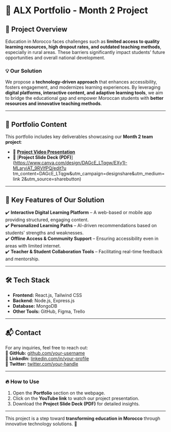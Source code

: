 # 📁 ALX Portfolio - Month 2 Project  

## 🎯 Project Overview  
Education in Morocco faces challenges such as **limited access to quality learning resources, high dropout rates, and outdated teaching methods**, especially in rural areas. These barriers significantly impact students' future opportunities and overall national development.  

### 💡 Our Solution  
We propose a **technology-driven approach** that enhances accessibility, fosters engagement, and modernizes learning experiences. By leveraging **digital platforms, interactive content, and adaptive learning tools**, we aim to bridge the educational gap and empower Moroccan students with **better resources and innovative teaching methods**.

---

## 📌 Portfolio Content  
This portfolio includes key deliverables showcasing our **Month 2 team project**:  

- 🎥 [**Project Video Presentation**](https://youtu.be/lIZpH0DLFW0)  
- 📄 [**Project Slide Deck (PDF)**](https://www.canva.com/design/DAGcE_LTqgw/EXy1I-MLaryiAT_9RVlfPQ/edit?u
 tm_content=DAGcE_LTqgw&utm_campaign=designshare&utm_medium=link
 2&utm_source=sharebutton)  

---

## 🚀 Key Features of Our Solution  
✔️ **Interactive Digital Learning Platform** – A web-based or mobile app providing structured, engaging content.  
✔️ **Personalized Learning Paths** – AI-driven recommendations based on students' strengths and weaknesses.  
✔️ **Offline Access & Community Support** – Ensuring accessibility even in areas with limited internet.  
✔️ **Teacher & Student Collaboration Tools** – Facilitating real-time feedback and mentorship.  

---

## 🛠️ Tech Stack  
- **Frontend:** React.js, Tailwind CSS  
- **Backend:** Node.js, Express.js  
- **Database:** MongoDB  
- **Other Tools:** GitHub, Figma, Trello  

---

## 📬 Contact  
For any inquiries, feel free to reach out:  
🔗 **GitHub:** [github.com/your-username](https://github.com/your-username)  
🔗 **LinkedIn:** [linkedin.com/in/your-profile](https://linkedin.com/in/your-profile)  
🔗 **Twitter:** [twitter.com/your-handle](https://twitter.com/your-handle)  

---

### 🔥 **How to Use**  
1. Open the **Portfolio** section on the webpage.  
2. Click on the **YouTube link** to watch our project presentation.  
3. Download the **Project Slide Deck (PDF)** for detailed insights.  

---

This project is a step toward **transforming education in Morocco** through innovative technology solutions. 🚀  

